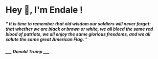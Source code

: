 <h1 title="head"> Hey 👋, I'm Endale !</h1>

**<h5><i>" It is time to remember that old wisdom our soldiers will never forget: that whether we are black or brown or white, we all bleed the same red blood of patriots, we all enjoy the same glorious freedoms, and we all salute the same great American Flag. "</i></h5>**

*<b>___ Donald Trump ___</b>*
